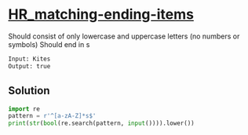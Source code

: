# [HR_matching-ending-items](https://www.hackerrank.com/challenges/matching-ending-items)

Should consist of only lowercase and uppercase letters (no numbers or symbols)
Should end in s

```txt
Input: Kites
Output: true
```

## Solution

```py
import re
pattern = r'^[a-zA-Z]*s$'
print(str(bool(re.search(pattern, input()))).lower())
```

